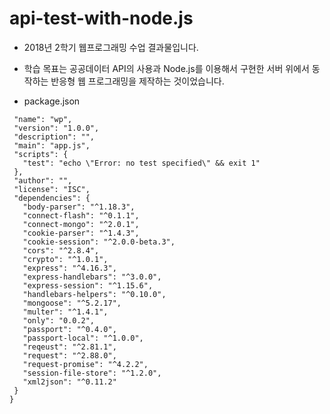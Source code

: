 # api-test-with-node.js
- 2018년 2학기 웹프로그래밍 수업 결과물입니다.
- 학습 목표는 공공데이터 API의 사용과 Node.js를 이용해서 구현한 서버 위에서 동작하는 반응형 웹 프로그래밍을 제작하는 것이었습니다.


- package.json
 ``` {
  "name": "wp",
  "version": "1.0.0",
  "description": "",
  "main": "app.js",
  "scripts": {
    "test": "echo \"Error: no test specified\" && exit 1"
  },
  "author": "",
  "license": "ISC",
  "dependencies": {
    "body-parser": "^1.18.3",
    "connect-flash": "^0.1.1",
    "connect-mongo": "^2.0.1",
    "cookie-parser": "^1.4.3",
    "cookie-session": "^2.0.0-beta.3",
    "cors": "^2.8.4",
    "crypto": "^1.0.1",
    "express": "^4.16.3",
    "express-handlebars": "^3.0.0",
    "express-session": "^1.15.6",
    "handlebars-helpers": "^0.10.0",
    "mongoose": "^5.2.17",
    "multer": "^1.4.1",
    "only": "0.0.2",
    "passport": "^0.4.0",
    "passport-local": "^1.0.0",
    "reqeust": "^2.81.1",
    "request": "^2.88.0",
    "request-promise": "^4.2.2",
    "session-file-store": "^1.2.0",
    "xml2json": "^0.11.2"
  }
}
